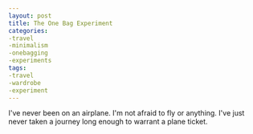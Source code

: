 ```yaml
---
layout: post
title: The One Bag Experiment
categories:
-travel
-minimalism
-onebagging
-experiments
tags:
-travel
-wardrobe
-experiment
---
```


I've never been on an airplane. I'm not afraid to fly or anything. I've just never taken a journey long enough to warrant a plane ticket.
